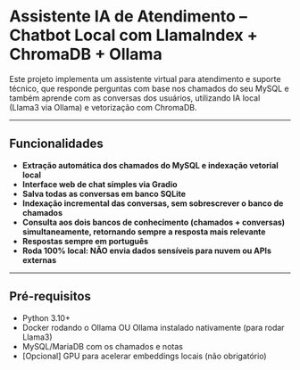 # Assistente IA de Atendimento – Chatbot Local com LlamaIndex + ChromaDB + Ollama

Este projeto implementa um assistente virtual para atendimento e suporte técnico, que responde perguntas com base nos chamados do seu MySQL e também aprende com as conversas dos usuários, utilizando IA local (Llama3 via Ollama) e vetorização com ChromaDB.

---

## Funcionalidades

- **Extração automática dos chamados do MySQL e indexação vetorial local**
- **Interface web de chat simples via Gradio**
- **Salva todas as conversas em banco SQLite**
- **Indexação incremental das conversas, sem sobrescrever o banco de chamados**
- **Consulta aos dois bancos de conhecimento (chamados + conversas) simultaneamente, retornando sempre a resposta mais relevante**
- **Respostas sempre em português**
- **Roda 100% local: NÃO envia dados sensíveis para nuvem ou APIs externas**

---

## Pré-requisitos

- Python 3.10+
- Docker rodando o Ollama OU Ollama instalado nativamente (para rodar Llama3)
- MySQL/MariaDB com os chamados e notas
- [Opcional] GPU para acelerar embeddings locais (não obrigatório)